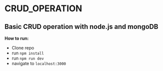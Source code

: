 # CRUD_OPERATION
## Basic CRUD operation with node.js and mongoDB
**How to run:**
- Clone repo
- run `npm install`
- run `npm run dev`
- navigate to `localhost:3000`
